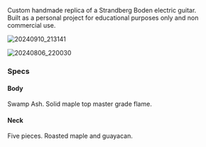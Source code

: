 Custom handmade replica of a Strandberg Boden electric guitar.<br>
Built as a personal project for educational purposes only and non commercial use.

![20240910_213141](https://github.com/user-attachments/assets/9dda5cfc-b580-4012-9e0f-149fbce3fa4e)

![20240806_220030](https://github.com/user-attachments/assets/04120ceb-cf90-4c60-bdab-d29d85660b55)

### Specs
#### Body
Swamp Ash. Solid maple top master grade flame.
#### Neck
Five pieces. Roasted maple and guayacan.
